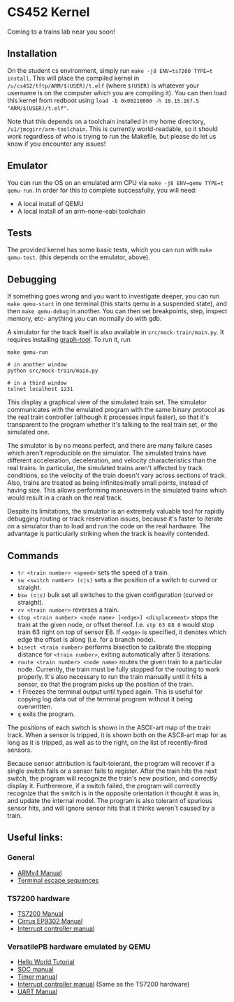 CS452 Kernel
============
Coming to a trains lab near you soon!

<!---BEGIN LaTeX INCLUDED-->
Installation
------------
On the student cs environment, simply run `make -j8 ENV=ts7200 TYPE=t install`.
This will place the compiled kernel in `/u/cs452/tftp/ARM/$(USER)/t.elf`
(where `$(USER)` is whatever your username is on the computer which you are
compiling it). You can then load this kernel from
redboot using `load -b 0x00218000 -h 10.15.167.5 "ARM/$(USER)/t.elf"`.

Note that this depends on a toolchain installed in my home directory,
`/u1/jmcgirr/arm-toolchain`. This is currently world-readable, so it should
work regardless of who is trying to run the Makefile, but please do let us
know if you encounter any issues!

Emulator
--------
You can run the OS on an emulated arm CPU via `make -j8 ENV=qemu TYPE=t qemu-run`. In
order for this to complete successfully, you will need:

 - A local install of QEMU
 - A local install of an arm-none-eabi toolchain

Tests
-----
The provided kernel has some basic tests, which you can run with
`make qemu-test`. (this depends on the emulator, above).

Debugging
---------

If something goes wrong and you want to investigate deeper, you can run
`make qemu-start` in one terminal (this starts qemu in a suspended
state), and then `make qemu-debug` in another. You can then set
breakpoints, step, inspect memory, etc- anything you can normally do with gdb.

A simulator for the track itself is also available in `src/mock-train/main.py`.
It requires installing [graph-tool](https://graph-tool.skewed.de/).
To run it, run

    make qemu-run

    # in another window
    python src/mock-train/main.py

    # in a third window
    telnet localhost 1231

This display a graphical view of the simulated train set.
The simulator communicates with the emulated program with the same binary protocol
as the real train controller (although it processes input faster), so that it's
transparent to the program whether it's talking to the real train set, or the
simulated one.

The simulator is by no means perfect, and there are many failure cases which
aren't reproducible on the simulator.
The simulated trains have different acceleration, deceleration, and velocity
characteristics than the real trains.
In particular, the simulated trains aren't affected by track conditions, so
the velocity of the train doesn't vary across sections of track.
Also, trains are treated as being infinitesimally small points, instead of
having size.
This allows performing maneuvers in the simulated trains which would result
in a crash on the real track.

Despite its limitations, the simulator is an extremely valuable tool for rapidly
debugging routing or track reservation issues, because it's faster to iterate
on a simulator than to load and run the code on the real hardware.
The advantage is particularly striking when the track is heavily contended.

Commands
--------

 - `tr <train number> <speed>` sets the speed of a train.
 - `sw <switch number> (c|s)` sets a the position of a switch to curved or straight.
 - `bsw (c|s)` bulk set all switches to the given configuration (curved or straight).
 - `rv <train number>` reverses a train.
 - `stop <train number> <node name> [<edge>] <displacement>` stops the train at
   the given node, or offset thereof. I.e. `stp 63 E8 0` would stop train 63
   right on top of sensor E8. If `<edge>` is specified, it denotes which edge
   the offset is along (i.e. for a branch node).
 - `bisect <train number>` performs bisection to calibrate the stopping distance
   for `<train number>`, exiting automatically after 5 iterations.
 - `route <train number> <node name>` routes the given train to a particular node.
   Currently, the train must be fully stopped for the routing to work properly.
   It's also necessary to run the train manually until it hits a sensor, so
   that the program picks up the position of the train.
 - `f` Freezes the terminal output until typed again. This is useful for
   copying log data out of the terminal program without it being overwritten.
 - `q` exits the program.

The positions of each switch is shown in the ASCII-art map of the train track.
When a sensor is tripped, it is shown both on the ASCII-art map for as long as
it is tripped, as well as to the right, on the list of recently-fired sensors.

Because sensor attribution is fault-tolerant, the program will recover if a single
switch fails or a sensor fails to register.
After the train hits the next switch, the program will recognize the train's new
position, and correctly display it.
Furthermore, if a switch failed, the program will correctly recognize that the
switch is in the opposite orientation it thought it was in, and update the
internal model.
The program is also tolerant of spurious sensor hits, and will ignore sensor
hits that it thinks weren't caused by a train.

<!--END LaTeX INCLUDED-->

Useful links:
-------------

### General

 - [ARMv4 Manual](http://www.cgl.uwaterloo.ca/~wmcowan/teaching/cs452/pdf/arm-architecture.pdf)
 - [Terminal escape sequences](http://ascii-table.com/ansi-escape-sequences.php)

### TS7200 hardware

 - [TS7200 Manual](http://www.cgl.uwaterloo.ca/~wmcowan/teaching/cs452/pdf/ts-7200-manual.pdf)
 - [Cirrus EP9302 Manual](http://www.cgl.uwaterloo.ca/~wmcowan/teaching/cs452/pdf/ep93xx-user-guide.pdf)
 - [Interrupt controller manual](http://www.cgl.uwaterloo.ca/~wmcowan/teaching/cs452/pdf/icu-pl190.pdf)

### VersatilePB hardware emulated by QEMU

 - [Hello World Tutorial](https://balau82.wordpress.com/2010/02/28/hello-world-for-bare-metal-arm-using-qemu/)
 - [SOC manual](http://infocenter.arm.com/help/topic/com.arm.doc.dui0224i/DUI0224I_realview_platform_baseboard_for_arm926ej_s_ug.pdf)
 - [Timer manual](http://infocenter.arm.com/help/topic/com.arm.doc.ddi0271d/DDI0271.pdf)
 - [Interrupt controller manual](http://infocenter.arm.com/help/topic/com.arm.doc.ddi0181e/DDI0181.pdf) (Same as the TS7200 hardware)
 - [UART Manual](http://infocenter.arm.com/help/topic/com.arm.doc.ddi0183f/DDI0183.pdf)

